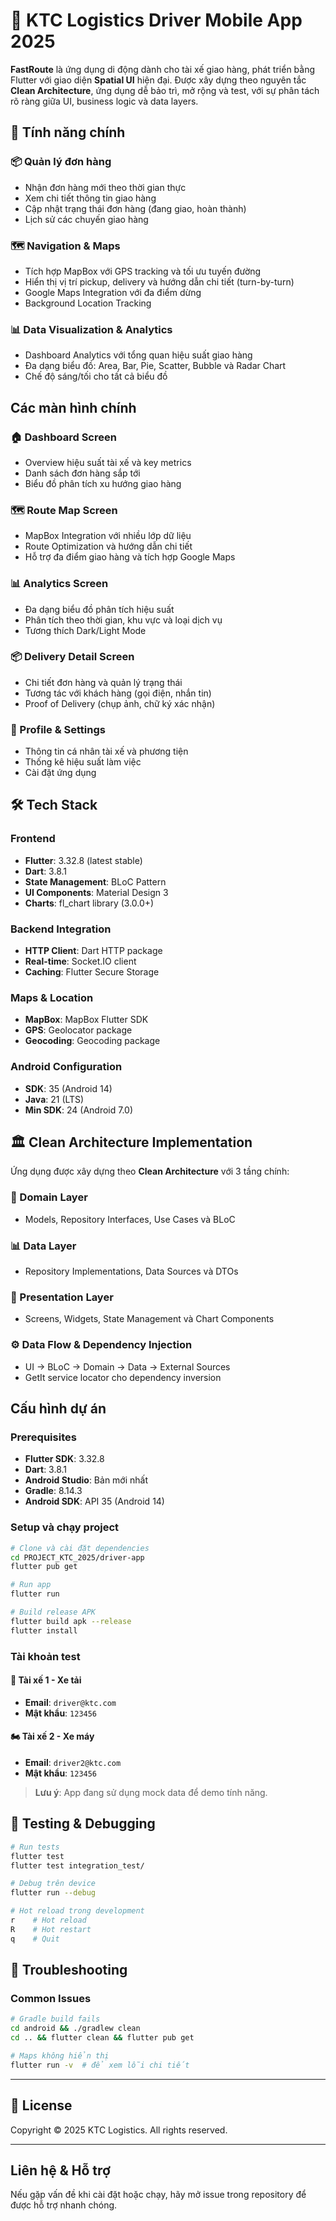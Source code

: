 # 📱 KTC Logistics Driver Mobile App 2025

**FastRoute** là ứng dụng di động dành cho tài xế giao hàng, phát triển bằng Flutter với giao diện **Spatial UI** hiện đại. Được xây dựng theo nguyên tắc **Clean Architecture**, ứng dụng dễ bảo trì, mở rộng và test, với sự phân tách rõ ràng giữa UI, business logic và data layers.

## 🚀 Tính năng chính

### 📦 Quản lý đơn hàng
- Nhận đơn hàng mới theo thời gian thực
- Xem chi tiết thông tin giao hàng
- Cập nhật trạng thái đơn hàng (đang giao, hoàn thành)
- Lịch sử các chuyến giao hàng

### 🗺️ Navigation & Maps
- Tích hợp MapBox với GPS tracking và tối ưu tuyến đường
- Hiển thị vị trí pickup, delivery và hướng dẫn chi tiết (turn-by-turn)
- Google Maps Integration với đa điểm dừng
- Background Location Tracking

### 📊 Data Visualization & Analytics
- Dashboard Analytics với tổng quan hiệu suất giao hàng
- Đa dạng biểu đồ: Area, Bar, Pie, Scatter, Bubble và Radar Chart
- Chế độ sáng/tối cho tất cả biểu đồ

## Các màn hình chính

### 🏠 Dashboard Screen
- Overview hiệu suất tài xế và key metrics
- Danh sách đơn hàng sắp tới
- Biểu đồ phân tích xu hướng giao hàng

### 🗺️ Route Map Screen
- MapBox Integration với nhiều lớp dữ liệu
- Route Optimization và hướng dẫn chi tiết
- Hỗ trợ đa điểm giao hàng và tích hợp Google Maps

### 📊 Analytics Screen
- Đa dạng biểu đồ phân tích hiệu suất
- Phân tích theo thời gian, khu vực và loại dịch vụ
- Tương thích Dark/Light Mode

### 📦 Delivery Detail Screen
- Chi tiết đơn hàng và quản lý trạng thái
- Tương tác với khách hàng (gọi điện, nhắn tin)
- Proof of Delivery (chụp ảnh, chữ ký xác nhận)

### 👤 Profile & Settings
- Thông tin cá nhân tài xế và phương tiện
- Thống kê hiệu suất làm việc
- Cài đặt ứng dụng

## 🛠️ Tech Stack

### Frontend
- **Flutter**: 3.32.8 (latest stable)
- **Dart**: 3.8.1
- **State Management**: BLoC Pattern
- **UI Components**: Material Design 3
- **Charts**: fl_chart library (3.0.0+)

### Backend Integration
- **HTTP Client**: Dart HTTP package
- **Real-time**: Socket.IO client
- **Caching**: Flutter Secure Storage

### Maps & Location
- **MapBox**: MapBox Flutter SDK
- **GPS**: Geolocator package
- **Geocoding**: Geocoding package

### Android Configuration
- **SDK**: 35 (Android 14)
- **Java**: 21 (LTS)
- **Min SDK**: 24 (Android 7.0)

## 🏛️ Clean Architecture Implementation

Ứng dụng được xây dựng theo **Clean Architecture** với 3 tầng chính:

### 🎯 Domain Layer
- Models, Repository Interfaces, Use Cases và BLoC

### 📊 Data Layer
- Repository Implementations, Data Sources và DTOs

### 🎨 Presentation Layer
- Screens, Widgets, State Management và Chart Components

### ⚙️ Data Flow & Dependency Injection
- UI → BLoC → Domain → Data → External Sources
- GetIt service locator cho dependency inversion

## Cấu hình dự án

### Prerequisites
- **Flutter SDK**: 3.32.8 
- **Dart**: 3.8.1
- **Android Studio**: Bản mới nhất
- **Gradle**: 8.14.3
- **Android SDK**: API 35 (Android 14)

### Setup và chạy project

```bash
# Clone và cài đặt dependencies
cd PROJECT_KTC_2025/driver-app
flutter pub get

# Run app
flutter run

# Build release APK
flutter build apk --release
flutter install
```

### Tài khoản test

#### 🚛 **Tài xế 1 - Xe tải**
- **Email**: `driver@ktc.com`
- **Mật khẩu**: `123456`

#### 🏍️ **Tài xế 2 - Xe máy**
- **Email**: `driver2@ktc.com`
- **Mật khẩu**: `123456`

> **Lưu ý**: App đang sử dụng mock data để demo tính năng.

## 🧪 Testing & Debugging

```bash
# Run tests
flutter test
flutter test integration_test/

# Debug trên device
flutter run --debug

# Hot reload trong development
r    # Hot reload
R    # Hot restart
q    # Quit
```

## 🔧 Troubleshooting

### Common Issues

```bash
# Gradle build fails
cd android && ./gradlew clean
cd .. && flutter clean && flutter pub get

# Maps không hiển thị
flutter run -v  # để xem lỗi chi tiết
```

---

## 📄 License

Copyright © 2025 KTC Logistics. All rights reserved.

---

## Liên hệ & Hỗ trợ

Nếu gặp vấn đề khi cài đặt hoặc chạy, hãy mở issue trong repository để được hỗ trợ nhanh chóng.